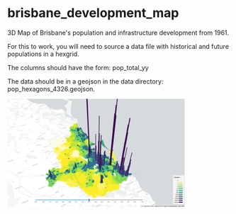 # brisbane_development_map
3D Map of Brisbane's population and infrastructure development from 1961.

For this to work, you will need to source a data file with historical and future populations in a hexgrid.

The columns should have the form: pop_total_yy

The data should be in a geojson in the data directory: pop_hexagons_4326.geojson.

![](brisbane_population_demo.gif)